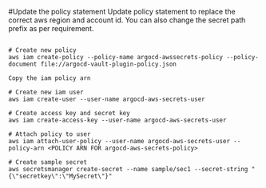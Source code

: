 #Update the policy statement
Update policy statement to replace the correct aws region and account id. You can also change the secret path prefix as per requirement.

```

# Create new policy
aws iam create-policy --policy-name argocd-awssecrets-policy --policy-document file://argocd-vault-plugin-policy.json

Copy the iam policy arn

# Create new iam user
aws iam create-user --user-name argocd-aws-secrets-user

# Create access key and secret key
aws iam create-access-key --user-name argocd-aws-secrets-user

# Attach policy to user
aws iam attach-user-policy --user-name argocd-aws-secrets-user --policy-arn <POLICY ARN FOR argocd-aws-secrets-policy>

# Create sample secret
aws secretsmanager create-secret --name sample/sec1 --secret-string "{\"secretkey\":\"MySecret\"}"

```
